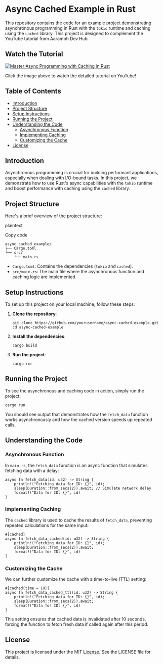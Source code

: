 Async Cached Example in Rust
============================

This repository contains the code for an example project demonstrating asynchronous programming in Rust with the `tokio` runtime and caching using the `cached` library. This project is designed to complement the YouTube tutorial from Aarambh Dev Hub.

## Watch the Tutorial

[![Master Async Programming with Caching in Rust](https://img.youtube.com/vi/2MQdEklDFX4/hqdefault.jpg)](https://youtu.be/2MQdEklDFX4)

Click the image above to watch the detailed tutorial on YouTube!


Table of Contents
-----------------
-   [Introduction](#introduction)
-   [Project Structure](#project-structure)
-   [Setup Instructions](#setup-instructions)
-   [Running the Project](#running-the-project)
-   [Understanding the Code](#understanding-the-code)
    -   [Asynchronous Function](#asynchronous-function)
    -   [Implementing Caching](#implementing-caching)
    -   [Customizing the Cache](#customizing-the-cache)
-   [License](#license)

Introduction
------------

Asynchronous programming is crucial for building performant applications, especially when dealing with I/O-bound tasks. In this project, we demonstrate how to use Rust's async capabilities with the `tokio` runtime and boost performance with caching using the `cached` library.

Project Structure
-----------------

Here's a brief overview of the project structure:

plaintext

Copy code

```
async_cached_example/
├── Cargo.toml
└── src/
    └── main.rs
```

-   `Cargo.toml`: Contains the dependencies (`tokio` and `cached`).
-   `src/main.rs`: The main file where the asynchronous function and caching logic are implemented.

Setup Instructions
------------------

To set up this project on your local machine, follow these steps:

1.  **Clone the repository**:

    ```
    git clone https://github.com/yourusername/async-cached-example.git
    cd async-cached-example
    ```

2.  **Install the dependencies**:
    ```
    cargo build
    ```

3.  **Run the project**:
    ```
    cargo run
    ```

Running the Project
-------------------

To see the asynchronous and caching code in action, simply run the project:

```
cargo run
```

You should see output that demonstrates how the `fetch_data` function works asynchronously and how the cached version speeds up repeated calls.

Understanding the Code
----------------------

### Asynchronous Function

In `main.rs`, the `fetch_data` function is an async function that simulates fetching data with a delay:

```
async fn fetch_data(id: u32) -> String {
    println!("Fetching data for ID: {}", id);
    sleep(Duration::from_secs(2)).await; // Simulate network delay
    format!("Data for ID: {}", id)
}
```

### Implementing Caching

The `cached` library is used to cache the results of `fetch_data`, preventing repeated calculations for the same input:

```
#[cached]
async fn fetch_data_cached(id: u32) -> String {
    println!("Fetching data for ID: {}", id);
    sleep(Duration::from_secs(2)).await;
    format!("Data for ID: {}", id)
}
```

### Customizing the Cache

We can further customize the cache with a time-to-live (TTL) setting:

```
#[cached(time = 10)]
async fn fetch_data_cached_ttl(id: u32) -> String {
    println!("Fetching data for ID: {}", id);
    sleep(Duration::from_secs(2)).await;
    format!("Data for ID: {}", id)
}
```

This setting ensures that cached data is invalidated after 10 seconds, forcing the function to fetch fresh data if called again after this period.

License
-------

This project is licensed under the MIT [License](#). See the LICENSE file for details.